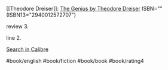 [[Theodore Dreiser]]: [The Genius by Theodore Dreiser](https://www.goodreads.com/book/show/12465593)
ISBN="" (ISBN13="2940012572707")

review 3\.  
  
line 2\.  


[Search in Calibre](calibre://search/_?q=The+Genius+by+Theodore+Dreiser)

#book/english #book/fiction #book/book #book/rating4

